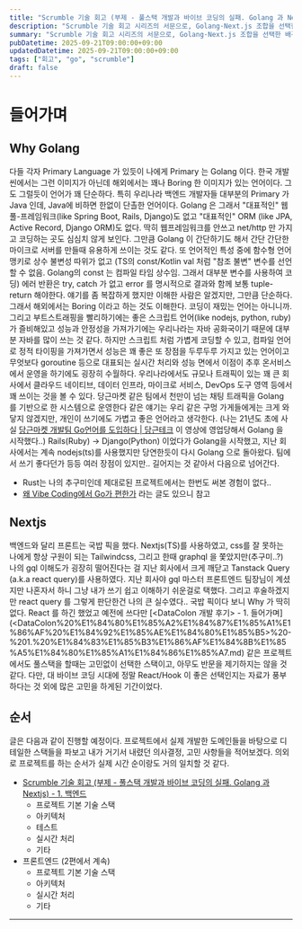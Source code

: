 ```yaml
---
title: "Scrumble 기술 회고 (부제 - 풀스택 개발과 바이브 코딩의 실패. Golang 과 Nextjs) - 0. 들어가며"
description: "Scrumble 기술 회고 시리즈의 서문으로, Golang·Next.js 조합을 선택한 배경과 바이브 코딩이 준 도움과 한계, 이후 편에서 다룰 백엔드·프런트엔드·LLM 챕터를 어떻게 이어갈지 로드맵을 제시하는 방향 소개 글이다. 독자가 무엇을 기대하면 좋을지와 읽는 순서를 명확히 안내하고, 시리즈를 쓰게 된 계기와 앞으로 공개할 도구들도 미리 소개하며 커뮤니티 피드백을 요청한다."
summary: "Scrumble 기술 회고 시리즈의 서문으로, Golang·Next.js 조합을 선택한 배경과 바이브 코딩이 준 도움과 한계, 이후 편에서 다룰 백엔드·프런트엔드·LLM 챕터를 어떻게 이어갈지 로드맵을 제시하는 방향 소개 글이다. 독자가 무엇을 기대하면 좋을지와 읽는 순서를 명확히..."
pubDatetime: 2025-09-21T09:00:00+09:00
updatedDatetime: 2025-09-21T09:00:00+09:00
tags: ["회고", "go", "scrumble"]
draft: false
---
```


# 들어가며

## Why Golang

다들 각자 Primary Language 가 있듯이 나에게 Primary 는 Golang 이다. 한국 개발씬에서는 그런 이미지가 아닌데 해외에서는 꽤나 Boring 한 이미지가 있는 언어이다. 그도 그럴듯이 언어가 꽤 단순하다. 특히 우리나라 백엔드 개발자들 대부분의 Primary 가 Java 인데, Java에 비하면 한없이 단촐한 언어이다.
Golang 은 그래서 "대표적인" 웹 풀-프레임워크(like Spring Boot, Rails, Django)도 없고 "대표적인" ORM (like JPA, Active Record, Django ORM)도 없다. 딱히 웹프레임워크를 안쓰고 net/http 만 가지고 코딩하는 곳도 심심치 않게 보인다. 그만큼 Golang 이 간단하기도 해서 간단 간단한 마이크로 서버를 만들때 유용하게 쓰이는 것도 같다. 또 언어적인 특성 중에 함수형 언어 맹키로 상수 불변성 따위가 없고 (TS의 const/Kotlin val 처럼 "참조 불변" 변수를 선언할 수 없음. Golang의 const 는 컴파일 타임 상수임. 그래서 대부분 변수를 사용하여 코딩) 에러 반환은 try, catch 가 없고 error 를 명시적으로 결과와 함께 보통 tuple-return 해야한다.
얘기를 좀 복잡하게 했지만 이해한 사람은 알겠지만, 그만큼 단순하다. 그래서 해외에서는 Boring 이라고 하는 것도 이해한다. 코딩이 재밌는 언어는 아니니까.
그리고 부트스트래핑을 빨리하기에는 좋은 스크립트 언어(like nodejs, python, ruby)가 즐비해있고 성능과 안정성을 가져가기에는 우리나라는 자바 공화국이기 때문에 대부분 자바를 많이 쓰는 것 같다. 하지만 스크립트 처럼 가볍게 코딩할 수 있고, 컴파일 언어로 정적 타이핑을 가져가면서 성능은 꽤 좋은 또 장점을 두루두루 가지고 있는 언어이고 무엇보다 goroutine 등으로 대표되는 실시간 처리와 성능 면에서 이점이 추후 온서비스에서 운영을 하기에도 굉장히 수월하다. 우리나라에서도 규모나 트래픽이 있는 꽤 큰 회사에서 클라우드 네이티브, 데이터 인프라, 마이크로 서비스, DevOps 도구 영역 등에서 꽤 쓰이는 것을 볼 수 있다. 당근마켓 같은 팀에서 천만이 넘는 채팅 트래픽을 Golang 를 기반으로 한 시스템으로 운영한다 같은 얘기는 우리 같은 구멍 가게들에게는 크게 와닿지 않겠지만, 개인이 쓰기에도 가볍고 좋은 언어라고 생각한다.
(나는 21년도 초에 사실 [당근마켓 개발팀 Go언어를 도입하다 | 당근테크](https://www.youtube.com/watch?v=mLIthm96u2Q) 이 영상에 영업당해서 Golang 을 시작했다..)
Rails(Ruby) -> Django(Python) 이었다가 Golang을 시작했고, 지난 회사에서는 계속 nodejs(ts)를 사용했지만 당연한듯이 다시 Golang 으로 돌아왔다. 팀에서 쓰기 좋다던가 등등 여러 장점이 있지만.. 길어지는 것 같아서 다음으로 넘어간다.

- Rust는 나의 추구미인데 제대로된 프로젝트에서는 한번도 써본 경험이 없다..
- [왜 Vibe Coding에서 Go가 편한가](https://sinwoobang.notion.site/Vibe-Coding-Go-2656746440e2809baa8ceb5f326cfb37) 라는 글도 있으니 참고

## Nextjs

백엔드와 달리 프론트는 국밥 픽을 했다. Nextjs(TS)를 사용하였고, css를 잘 못하는 나에게 항상 구원이 되는 Tailwindcss, 그리고 한때 graphql 을 쫓았지만(추구미..?) 나의 gql 이해도가 굉장히 떨어진다는 걸 지난 회사에서 크게 깨닫고 Tanstack Query (a.k.a react query)를 사용하였다. 지난 회사야 gql 마스터 프론트엔드 팀장님이 계셨지만 나혼자서 하니 그냥 내가 쓰기 쉽고 이해하기 쉬운걸로 택했다. 그리고 후술하겠지만 react query 를 그렇게 판단한건 나의 큰 실수였다..
국밥 픽이다 보니 Why 가 딱히 없다. React 를 하긴 했었고 예전에 쓰다만 [\<DataColon 개발 후기> - 1. 들어가며](<DataColon%20%E1%84%80%E1%85%A2%E1%84%87%E1%85%A1%E1%86%AF%20%E1%84%92%E1%85%AE%E1%84%80%E1%85%B5>%20-%201.%20%E1%84%83%E1%85%B3%E1%86%AF%E1%84%8B%E1%85%A5%E1%84%80%E1%85%A1%E1%84%86%E1%85%A7.md) 같은 프로젝트에서도 풀스택을 할때는 고민없이 선택한 스택이고, 아무도 반문을 제기하지는 않을 것 같다.
다만, 대 바이브 코딩 시대에 정말 React/Hook 이 좋은 선택인지는 자료가 풍부하다는 것 외에 많은 고민을 하게된 기간이었다.

## 순서

글은 다음과 같이 진행할 예정이다. 프로젝트에서 실제 개발한 도메인들을 바탕으로 디테일한 스택들을 파보고 내가 거기서 내렸던 의사결정, 고민 사항들을 적어보겠다. 의외로 프로젝트를 하는 순서가 실제 시간 순이랑도 거의 일치할 것 같다.

- [Scrumble 기술 회고 (부제 - 풀스택 개발과 바이브 코딩의 실패. Golang 과 Nextjs) - 1. 백엔드](Scrumble%20%EA%B8%B0%EC%88%A0%20%ED%9A%8C%EA%B3%A0%20%28%EB%B6%80%EC%A0%9C%20-%20%ED%92%80%EC%8A%A4%ED%83%9D%20%EA%B0%9C%EB%B0%9C%EA%B3%BC%20%EB%B0%94%EC%9D%B4%EB%B8%8C%20%EC%BD%94%EB%94%A9%EC%9D%98%20%EC%8B%A4%ED%8C%A8.%20Golang%20%EA%B3%BC%20Nextjs%29%20-%201.%20%EB%B0%B1%EC%97%94%EB%93%9C.md)
  - 프로젝트 기본 기술 스택
  - 아키텍처
  - 테스트
  - 실시간 처리
  - 기타
- 프론트엔드 (2편에서 계속)
  - 프로젝트 기본 기술 스택
  - 아키텍처
  - 실시간 처리
  - 기타

---
